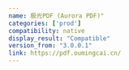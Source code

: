 ```yaml
---
name: 极光PDF (Aurora PDF)"
categories: ['prod']
compatibility: native
display_result: "Compatible"
version_from: "3.0.0.1"
link: https://pdf.oumingcai.cn/
---
```

